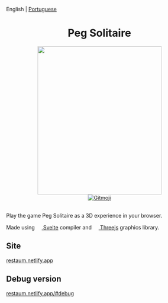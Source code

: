 English | [Portuguese](README_ptbr.md)
<div align="center">
    <h1>Peg Solitaire</h1>
    <img src=https://user-images.githubusercontent.com/47254941/146245080-0a0843fb-0f3c-4b80-a0ee-10823b698cb8.png
    width=335
    height=400/>
    <br>
    <a href="https://gitmoji.dev">
        <img src="https://img.shields.io/badge/gitmoji-%20😜%20😍-FFDD67.svg?style=flat-square" alt="Gitmoji"/>
    </a>
    <br><br>
</div>

Play the game Peg Solitaire as a 3D experience in your browser.

Made using [<img src="https://user-images.githubusercontent.com/47254941/129569484-19ba0d2c-fa27-4532-9752-dd488d181109.png" width=15 height=15> Svelte](https://svelte.dev/) compiler and [<img src="https://user-images.githubusercontent.com/47254941/130335208-e854193e-b5fe-48e2-8e15-70d0e42a5ee7.png" width=15 height=15> Threejs](https://threejs.org/)
graphics library.


## Site
[restaum.netlify.app](https://restaum.netlify.app)

## Debug version
[restaum.netlify.app/#debug](https://restaum.netlify.app/#debug)
